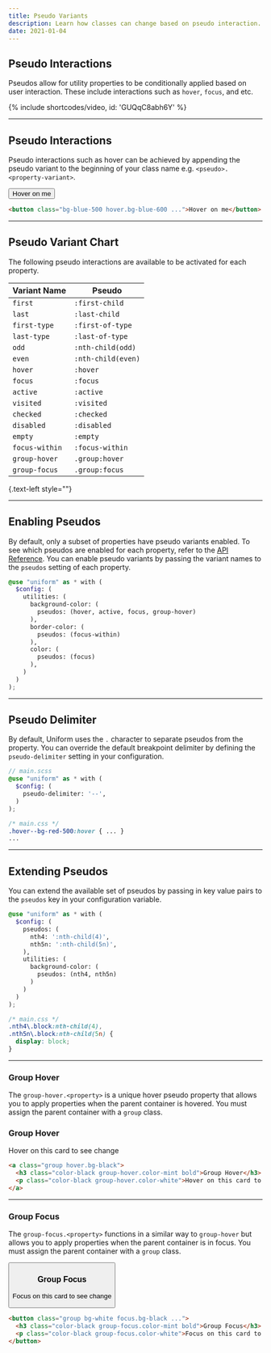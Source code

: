 ```yaml
---
title: Pseudo Variants
description: Learn how classes can change based on pseudo interaction.
date: 2021-01-04
---
```


## Pseudo Interactions

Pseudos allow for utility properties to be conditionally applied based on user interaction. These include interactions such as `hover`, `focus`, and etc.

{% include shortcodes/video, id: 'GUQqC8abh6Y' %}

---

## Pseudo Interactions

Pseudo interactions such as hover can be achieved by appending the pseudo variant to the beginning of your class name e.g. `<pseudo>.<property-variant>`.

<div class="flex align-items-center justify-content-center bg-gray-50 p-20 h-192 radius-lg mb-24">
  <button class="p-12 px-20 bold color-white radius-sm bg-blue-500 hover.bg-blue-600">
    Hover on me
  </button>
</div>

```html
<button class="bg-blue-500 hover.bg-blue-600 ...">Hover on me</button>
```

---

## Pseudo Variant Chart

The following pseudo interactions are available to be activated for each property.

| Variant Name | Pseudo |
| - | - |
| `first` | `:first-child` |
| `last` | `:last-child` |
| `first-type` | `:first-of-type` |
| `last-type` | `:last-of-type` |
| `odd` | `:nth-child(odd)` |
| `even` | `:nth-child(even)` |
| `hover` | `:hover` |
| `focus` | `:focus` |
| `active` | `:active` |
| `visited` | `:visited` |
| `checked` | `:checked` |
| `disabled` | `:disabled` |
| `empty` | `:empty` |
| `focus-within` | `:focus-within` |
| `group-hover` | `.group:hover` |
| `group-focus` | `.group:focus` |

{.text-left style=""}

---

## Enabling Pseudos

By default, only a subset of properties have pseudo variants enabled. To see which pseudos are enabled for each property, refer to the [API Reference](/api-reference). You can enable pseudo variants by passing the variant names to the `pseudos` setting of each property.

```scss
@use "uniform" as * with (
  $config: (
    utilities: (
      background-color: (
      	pseudos: (hover, active, focus, group-hover)
      ),
      border-color: (
      	pseudos: (focus-within)
      ),
      color: (
        pseudos: (focus)
      ),
    )
  )
);
```

---

## Pseudo Delimiter

By default, Uniform uses the `.` character to separate pseudos from the property. You can override the default breakpoint delimiter by defining the `pseudo-delimiter` setting in your configuration.

```scss
// main.scss
@use "uniform" as * with (
  $config: (
    pseudo-delimiter: '--',
  )
);
```

```css
/* main.css */
.hover--bg-red-500:hover { ... }
...
```

---

## Extending Pseudos

You can extend the available set of pseudos by passing in key value pairs to the `pseudos` key in your configuration variable.

```scss
@use "uniform" as * with (
  $config: (
    pseudos: (
      nth4: ':nth-child(4)',
      nth5n: ':nth-child(5n)',
    ),
    utilities: (
      background-color: (
        pseudos: (nth4, nth5n)
      )
    )
  )
);
```

```css
/* main.css */
.nth4\.block:nth-child(4),
.nth5n\.block:nth-child(5n) { 
  display: block;
}
```

---

### Group Hover

The `group-hover.<property>` is a unique hover pseudo property that allows you to apply properties when the parent container is hovered. You must assign the parent container with a `group` class.

<div class="flex align-items-center justify-content-center bg-gray-50 p-20 h-192 radius-lg mb-24">
  <a class="group bg-white hover.bg-black block px-20 py-14 radius-lg">
    <h3 class="color-black group-hover.color-white text-md bold">Group Hover</h3>
    <p class="color-black group-hover.color-white text-md">Hover on this card to see change</p>
  </a>
</div>

```html
<a class="group hover.bg-black">
  <h3 class="color-black group-hover.color-mint bold">Group Hover</h3>
  <p class="color-black group-hover.color-white">Hover on this card to see change</p>
</a>
```

---

### Group Focus

The `group-focus.<property>` functions in a similar way to `group-hover` but allows you to apply properties when the parent container is in focus. You must assign the parent container with a `group` class.

<div class="flex align-items-center justify-content-center bg-gray-50 p-20 h-192 radius-lg mb-24">
  <button class="group bg-white focus.bg-black block px-20 py-14 radius-lg text-left">
    <h3 class="color-black group-focus.color-white text-md bold">Group Focus</h3>
    <p class="color-black group-focus.color-white text-md">Focus on this card to see change</p>
  </button>
</div>

```html
<button class="group bg-white focus.bg-black ...">
  <h3 class="color-black group-focus.color-mint bold">Group Focus</h3>
  <p class="color-black group-focus.color-white">Focus on this card to see change</p>
</button>
```

